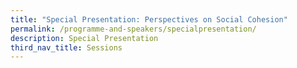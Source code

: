 ```yaml
---
title: "Special Presentation: Perspectives on Social Cohesion"
permalink: /programme-and-speakers/specialpresentation/
description: Special Presentation
third_nav_title: Sessions
---
```



